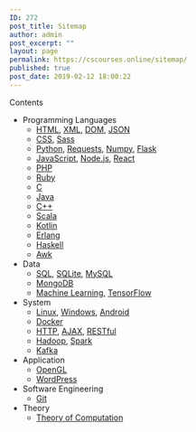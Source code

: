 ```yaml
---
ID: 272
post_title: Sitemap
author: admin
post_excerpt: ""
layout: page
permalink: https://cscourses.online/sitemap/
published: true
post_date: 2019-02-12 18:00:22
---
```

<div id="toc_container" class="toc_light_blue no_bullets">
   <p class="toc_title">Contents</p>
   <ul class="toc_list">
      <li>Programming Languages
         <ul>
            <li><a href="/topics/html/">HTML</a>, <a href="/topics/xml/">XML</a>, <a href="/topics/dom/">DOM</a>, <a href="/topics/json/">JSON</a></li>
            <li><a href="/topics/css">CSS</a>, <a href="/topics/sass">Sass</a></li>
            <li><a href="/topics/python/">Python</a>, <a href="/topics/requests/">Requests</a>, <a href="/topics/numpy/">Numpy</a>, <a href="/topics/flask/">Flask</a></li>
            <li><a href="/topics/javascript/">JavaScript</a>, <a href="/topics/node-js/">Node.js</a>, <a href="/topics/react/">React</a></li>
            <li><a href="/topics/php/">PHP</a></li>
            <li><a href="/topics/ruby/">Ruby</a></li>
            <li><a href="/topics/c/">C</a></li>
            <li><a href="/topics/java/">Java</a></li>
            <li><a href="/topics/cpp/">C++</a></li>
            <li><a href="/topics/scala/">Scala</a></li>
            <li><a href="/topics/kotlin/">Kotlin</a></li>
            <li><a href="/topics/erlang/">Erlang</a></li>
            <li><a href="/topics/haskell/">Haskell</a></li>
            <li><a href="/topics/awk/">Awk</a></li>
         </ul>
      </li>
      <li>Data
         <ul>
            <li><a href="/topics/sql/">SQL</a>, <a href="/topics/sqlite/">SQLite</a>, <a href="/topics/mysql/">MySQL</a></li>
            <li><a href="/topics/mongodb/">MongoDB</a></li>
            <li><a href="/topics/machine-learning/">Machine Learning</a>, <a href="/topics/tensorflow/">TensorFlow</a></li>
         </ul>
      </li>
      <li>System
          <ul>
            <li><a href="/topics/linux/">Linux</a>, <a href="/topics/windows/">Windows</a>, <a href="/topics/android/">Android</a></li>
            <li><a href="/topics/docker/">Docker</a></li>
            <li><a href="/topics/http/">HTTP</a>,  <a href="/topics/ajax/">AJAX</a>, <a href="/topics/restful/">RESTful</a></li>
            <li><a href="/topics/hadoop/">Hadoop</a>, <a href="/topics/spark/">Spark</a></li>
            <li><a href="/topics/kafka/">Kafka</a></li>
         </ul>
      </li>
      <li>Application
          <ul>
            <li><a href="/topics/opengl/">OpenGL</a></li>
            <li><a href="/topics/wordpress/">WordPress</a></li>
         </ul>
      </li>
      <li>Software Engineering
         <ul>
            <li><a href="/topics/git/">Git</a></li>
         </ul>
      </li>
     <li>Theory
        <ul>
           <li><a href="/topics/theory-of-computation/">Theory of Computation</a></li>
        </ul>
     </li>
   </ul>
</div>